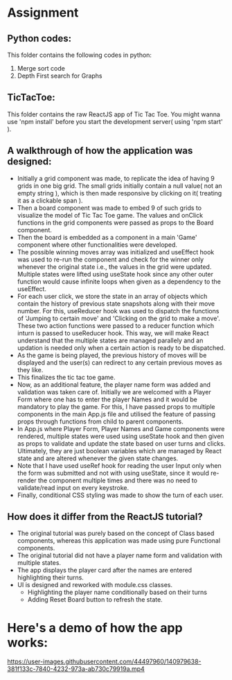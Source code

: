 # Assignment

## Python codes:
This folder contains the following codes in python:
1) Merge sort code
2) Depth First search for Graphs

## TicTacToe:
This folder contains the raw ReactJS app of Tic Tac Toe. You might wanna use 'npm install' before you start the development server( using 'npm start' ).

## A walkthrough of how the application was designed:
* Initially a grid component was made, to replicate the idea of having 9 grids in one big grid. The small grids initially contain a null value( not an empty string ), which is then made responsive by clicking on it( treating it as a clickable span ).
* Then a board component was made to embed 9 of such grids to visualize the model of Tic Tac Toe game. The values and onClick functions in the grid components were passed as props to the Board component.
* Then the board is embedded as a component in a main 'Game' component where other functionalities were developed.
* The possible winning moves array was initialized and useEffect hook was used to re-run the component and check for the winner only whenever the original state i.e., the values in the grid were updated. Multiple states were lifted using useState hook since any other outer function would cause infinite loops when given as a dependency to the useEffect.
* For each user click, we store the state in an array of objects which contain the history of previous state snapshots along with their move number. For this, useReducer hook was used to dispatch the functions of 'Jumping to certain move' and 'Clicking on the grid to make a move'. These two action functions were passed to a reducer function which inturn is passed to useReducer hook. This way, we will make React understand that the multiple states are managed parallely and an updation is needed only when a certain action is ready to be dispatched.
* As the game is being played, the previous history of moves will be displayed and the user(s) can redirect to any certain previous moves as they like.
* This finalizes the tic tac toe game. 
* Now, as an additional feature, the player name form was added and validation was taken care of. Initially we are welcomed with a Player Form where one has to enter the player Names and it would be mandatory to play the game. For this, I have passed props to multiple components in the main App.js file and utilised the feature of passing props through functions from child to parent components.
* In App.js where Player Form, Player Names and Game components were rendered, multiple states were used using useState hook and then given as props to validate and update the state based on user turns and clicks. Ultimately, they are just boolean variables which are managed by React state and are altered whenever the given state changes.
* Note that I have used useRef hook for reading the user Input only when the form was submitted and not with using useState, since it would re-render the component multiple times and there was no need to validate/read input on every keystroke.
* Finally, conditional CSS styling was made to show the turn of each user.

## How does it differ from the ReactJS tutorial?
* The original tutorial was purely based on the concept of Class based components, whereas this application was made using pure Functional components.
* The original tutorial did not have a player name form and validation with multiple states.
* The app displays the player card after the names are entered highlighting their turns.
* UI is designed and reworked with module.css classes.
  *  Highlighting the player name conditionally based on their turns
  *  Adding Reset Board button to refresh the state.

# Here's a demo of how the app works:

https://user-images.githubusercontent.com/44497960/140979638-381f133c-7840-4232-973a-ab730c79919a.mp4



